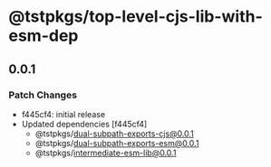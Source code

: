 # @tstpkgs/top-level-cjs-lib-with-esm-dep

## 0.0.1

### Patch Changes

- f445cf4: initial release
- Updated dependencies [f445cf4]
  - @tstpkgs/dual-subpath-exports-cjs@0.0.1
  - @tstpkgs/dual-subpath-exports-esm@0.0.1
  - @tstpkgs/intermediate-esm-lib@0.0.1
